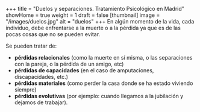 +++
title = "Duelos y separaciones. Tratamiento Psicológico en Madrid"
showHome = true
weight = 1
draft = false
[thumbnail]
image = "/images/duelos.jpg"
alt = "duelos"
+++
En algún momento de la vida, cada individuo, debe enfrentarse a la muerte o a la pérdida ya que es de las pocas cosas que no se pueden evitar.

Se pueden tratar de:

- **pérdidas relacionales** (como la muerte en sí misma, o las separaciones con la pareja, o la pérdida de un amigo, etc)
- **pérdidas de capacidades** (en el caso de amputaciones, discapacidades, etc.)
- **pérdidas materiales** (como perder la casa donde se ha estado viviendo siempre)
- **pérdidas evolutivas** (por ejemplo: cuando llegamos a la jubilación y dejamos de trabajar).
